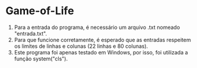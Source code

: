 # Game-of-Life

1. Para a entrada do programa, é necessário um arquivo .txt nomeado "entrada.txt".
2. Para que funcione corretamente, é esperado que as entradas respeitem os limites de linhas e colunas (22 linhas e 80 colunas).
3. Este programa foi apenas testado em Windows, por isso, foi utilizada a função system("cls").
